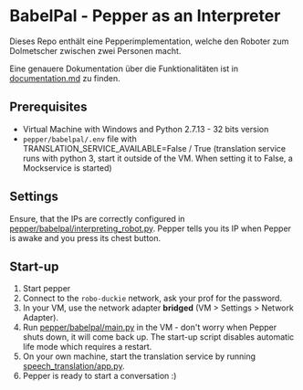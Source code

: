 # BabelPal - Pepper as an Interpreter
Dieses Repo enthält eine Pepperimplementation, welche den Roboter zum Dolmetscher zwischen zwei Personen macht.

Eine genauere Dokumentation über die Funktionalitäten ist in [documentation.md](documentation.md) zu finden.

## Prerequisites
- Virtual Machine with Windows and Python 2.7.13 - 32 bits version
- `pepper/babelpal/.env` file with TRANSLATION_SERVICE_AVAILABLE=False / True (translation service runs with python 3, start it outside of the VM. When setting it to False, a Mockservice is started)

## Settings
Ensure, that the IPs are correctly configured in [pepper/babelpal/interpreting_robot.py](pepper/babelpal/interpreting_robot.py).
Pepper tells you its IP when Pepper is awake and you press its chest button.

## Start-up

1. Start pepper
2. Connect to the `robo-duckie` network, ask your prof for the password.
3. In your VM, use the network adapter **bridged** (VM > Settings > Network Adapter).
4. Run [pepper/babelpal/main.py](pepper/babelpal/main.py) in the VM - don't worry when Pepper shuts down, it will come back up. The start-up script disables automatic life mode which requires a restart.
5. On your own machine, start the translation service by running [speech_translation/app.py](speech_translation/app.py).
6. Pepper is ready to start a conversation :)